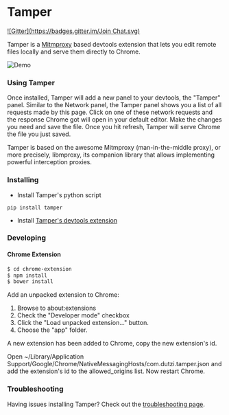 # Tamper
[![Gitter](https://badges.gitter.im/Join Chat.svg)](https://gitter.im/dutzi/tamper?utm_source=badge&utm_medium=badge&utm_campaign=pr-badge&utm_content=badge)

Tamper is a [Mitmproxy](http://www.mitmproxy.org) based devtools extension that lets you edit remote files locally and serve them directly to Chrome.

![Demo](https://github.com/dutzi/tamper/blob/master/assets/demo.gif)
### Using Tamper

Once installed, Tamper will add a new panel to your devtools, the "Tamper" panel. Similar to the Network panel, the Tamper panel shows you a list of all requests made by this page. Click on one of these network requests and the response Chrome got will open in your default editor. Make the changes you need and save the file. Once you hit refresh, Tamper will serve Chrome the file you just saved.

Tamper is based on the awesome Mitmproxy (man-in-the-middle proxy), or more precisely, libmproxy, its companion library that allows implementing powerful interception proxies.

### Installing

* Install Tamper's python script
```
pip install tamper
```
* Install [Tamper's devtools extension](https://chrome.google.com/webstore/detail/tamper/mabhojhgigkmnkppkncbkblecnnanfmd)

### Developing

#### Chrome Extension

```bash
$ cd chrome-extension
$ npm install
$ bower install
```

Add an unpacked extension to Chrome:

1. Browse to about:extensions
2. Check the "Developer mode" checkbox
3. Click the "Load unpacked extension..." button.
4. Choose the "app" folder. 

A new extension has been added to Chrome, copy the new extension's id.

Open ~/Library/Application Support/Google/Chrome/NativeMessagingHosts/com.dutzi.tamper.json and add the extension's id to the allowed_origins list. Now restart Chrome.

### Troubleshooting

Having issues installing Tamper? Check out the [troubleshooting page](https://github.com/dutzi/tamper/wiki/Troubleshooting).
